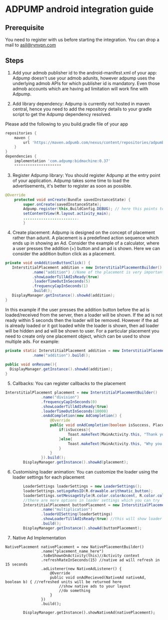 # ADPUMP android integration guide
## Prerequisite ##
You need to register with us before starting the integration. You can drop a mail to asil@rynvpn.com
## Steps ##
1) Add your admob publisher id to the android-manifest.xml of your app: Adpump doesn't use your admob adunits, however adpump uses the underlying admob APIs for which publisher id is mandatory. Even those admob accounts which are having ad limitation will work fine with Adpump.

2) Add library dependency: Adpump is currently not hosted in maven central, hence you need to add the repository details to your gradle script to get the Adpump dependency resolved. 

Please add the following to you build.gradle file of your app
```gradle
repositories {
    maven {
        url 'https://maven.adpumb.com/nexus/content/repositories/adpumb'
    }
}
dependencies {
    implementation 'com.adpump:bidmachine:0.37' 
    *********************

```
3) Register Adpump library: You should register Adpump at the entry point of your application. Adpump takes some time to load the advertisements, it's better to register as soon as possible.
```java
@Override
    protected void onCreate(Bundle savedInstanceState) {
        super.onCreate(savedInstanceState);
        Adpump.register(this,BuildConfig.DEBUG); // here this points to the current activity, generally the main activity. 
        setContentView(R.layout.activity_main);
        .........................
        }
```
4) Create placement: Adpump is designed on the concept of placement rather than adunit. A placement is a predefined action sequence which ends up in showing an Ad. Consider the example of a calculator, where a user presses the addition (+) button and an ad is shown. Here we can consider the addition button click as a placement.
```java
private void onAdditionButtonClick() {
   InterstitialPlacement addition = new InterstitialPlacementBuilder()
            .name("addition") //Name of the placement is very important. Revenue dashboard will track the placement based on the name given. 
            .showLoaderTillAdIsReady(true)
            .loaderTimeOutInSeconds(5)
            .frequencyCapInSeconds(1)
            .build();            
   DisplayManager.getInstance().showAd(addition);
}            
```
In this example if the user presses the addition button before the ad is loaded/received from the server, then a loader will be shown. If the ad is not ready within 5 seconds then the loader will be removed. However if the ad is already loaded or it got loaded while the loader is shown, then ad loader will be hidden and ad will be shown to user.
For a particular placement you need to create only one placement object, which can be used to show multiple ads.
For example:

```java
private static InterstitialPlacement addition = new InterstitialPlacementBuilder()
            .name("addition").build();
            
public void onResume(){
  DisplayManager.getInstance().showAd(addition);
}
```
5) Callbacks: You can register callbacks to the placement
```java
InterstitialPlacement placement = new InterstitialPlacementBuilder()
                .name("division")
                .frequencyCapInSeconds(0)
                .showLoaderTillAdIsReady(true)
                .loaderTimeOutInSeconds(10000)
                .onAdCompletion(new AdCompletion() {
                    @Override
                    public void onAdCompletion(boolean isSuccess, PlacementDisplayStatus status) {
                        if(isSuccess){
                            Toast.makeText(MainActivity.this, "Thank you for watch the ad", Toast.LENGTH_LONG).show();
                        }else{
                            Toast.makeText(MainActivity.this, "Why you didnt watch the ad?", Toast.LENGTH_LONG).show();
                        }
                    }
                }).build();
        DisplayManager.getInstance().showAd(placement);
```
6) Customising loader animation: You can customize the loader using the loader settings for each placement
```java
        LoaderSettings loaderSettings = new LoaderSettings();
        loaderSettings.setLogoResID(R.drawable.arithmatic_button);
        loaderSettings.setMessageStyle(R.color.colorAccent, R.color.colorPrimary);
        //there are more options in loader settings which you can try
        InterstitialPlacement buttonPlacement = new InterstitialPlacementBuilder()
                .name("multiplication")  
                .loaderUISetting(loaderSettings)
                .showLoaderTillAdIsReady(true) //this will show loader anima
                .build();
        DisplayManager.getInstance().showAd(buttonPlacement);
```

7) Native Ad Implementation
```
NativePlacement nativePlacement = new NativePlacementBuilder()
                .name("placement_name_here")
                .toBeShownOnActivity(this)//Activity context
                .refreshRateInSeconds(15) //native ad will refresh in 15 seconds
                .adListener(new NativeAdListener() {
                    @Override
                    public void onAdRecieved(NativeAd nativeAd, boolean b) { //refreshed units will be returned here
                        //show native ads to your layout
                        //do something
                    }
                })
                .build();

        DisplayManager.getInstance().showNativeAd(nativePlacement);
 ```
